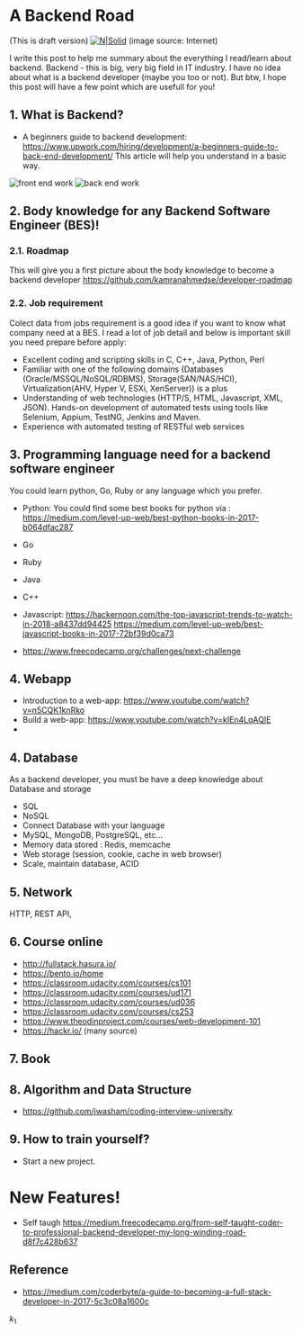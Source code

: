  # A Backend Road
(This is draft version)
[![N|Solid](http://ddi-dev.com/uploads/media/news/0001/01/f2da1c598e2ff9bc29b229773a189d33d38e0252.jpeg)](http://ddi-dev.com/uploads/media/news/0001/01/f2da1c598e2ff9bc29b229773a189d33d38e0252.jpeg)
(image source: Internet)

I write this post to help me summary about the everything I read/learn about backend. Backend - this is big, very big field in IT industry. I have no idea about what is a backend developer (maybe you too or not). But btw, I hope this post will have a few point which are usefull for you!

## 1. What is Backend?
- A beginners guide to backend development: https://www.upwork.com/hiring/development/a-beginners-guide-to-back-end-development/
This article will help you understand in a basic way.

![front end work](https://content-static.upwork.com/blog/uploads/sites/3/2015/05/05110037/Front-end-dev1.png)
![back end work](https://content-static.upwork.com/blog/uploads/sites/3/2015/05/05110024/Back-end-dev-logo.png)


## 2. Body knowledge for any Backend Software Engineer (BES)!
### 2.1. Roadmap

This will give you a first picture about the body knowledge to become a backend developer
https://github.com/kamranahmedse/developer-roadmap
### 2.2. Job requirement
Colect data from jobs requirement is a good idea if you want to know what company need at a BES.
I read a lot of job detail and below is important skill you need prepare before apply:

- Excellent coding and scripting skills in C, C++, Java, Python, Perl
- Familiar with one of the following domains (Databases (Oracle/MSSQL/NoSQL/RDBMS), Storage(SAN/NAS/HCI), Virtualization(AHV, Hyper V, ESXi, XenServer)) is a plus
- Understanding of web technologies (HTTP/S, HTML, Javascript, XML, JSON).
Hands-on development of automated tests using tools like Selenium, Appium, TestNG, Jenkins and Maven.
- Experience with automated testing of RESTful web services


## 3. Programming language need for a backend software engineer
You could learn python, Go, Ruby or any language which you prefer.

- Python: You could find some best books for python via : https://medium.com/level-up-web/best-python-books-in-2017-b064dfac287
- Go
- Ruby
- Java
- C++
- Javascript: https://hackernoon.com/the-top-javascript-trends-to-watch-in-2018-a8437dd94425
https://medium.com/level-up-web/best-javascript-books-in-2017-72bf39d0ca73

- https://www.freecodecamp.org/challenges/next-challenge

## 4. Webapp
- Introduction to a web-app: https://www.youtube.com/watch?v=n5CQK1knRko
- Build a web-app: https://www.youtube.com/watch?v=kIEn4LqAQlE
- 
## 4. Database
As a backend developer, you must be have a deep knowledge about Database and storage
- SQL
- NoSQL
- Connect Database with your language
- MySQL, MongoDB, PostgreSQL, etc...
- Memory data stored : Redis, memcache
- Web storage (session, cookie, cache in web browser)
- Scale, maintain database, ACID

## 5. Network
HTTP, REST API, 


## 6. Course online
- http://fullstack.hasura.io/
- https://bento.io/home
- https://classroom.udacity.com/courses/cs101
- https://classroom.udacity.com/courses/ud171
- https://classroom.udacity.com/courses/ud036
- https://classroom.udacity.com/courses/cs253
- https://www.theodinproject.com/courses/web-development-101
- https://hackr.io/ (many source)

## 7. Book

## 8. Algorithm and Data Structure
- https://github.com/jwasham/coding-interview-university


## 9. How to train yourself?
- Start a new project.

# New Features!

- Self taugh https://medium.freecodecamp.org/from-self-taught-coder-to-professional-backend-developer-my-long-winding-road-d8f7c428b637

## Reference
 - https://medium.com/coderbyte/a-guide-to-becoming-a-full-stack-developer-in-2017-5c3c08a1600c
 
 $k_{1}$

